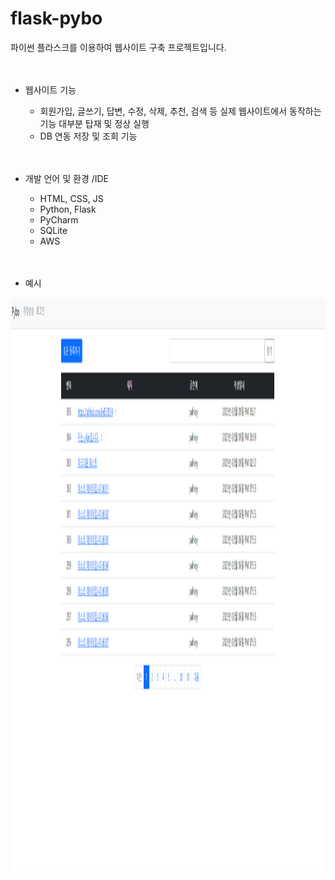 # flask-pybo
파이썬 플라스크를 이용하여 웹사이트 구축 프로젝트입니다.
<br/><br/><br/>

* 웹사이트 기능
  * 회원가입, 글쓰기, 답변, 수정, 삭제, 추천, 검색 등 실제 웹사이트에서 동작하는 기능 대부분 탑재 및 정상 실행
  * DB 연동 저장 및 조회 기능
<br/><br/><br/> 
 
* 개발 언어 및 환경 /IDE
  * HTML, CSS, JS
  * Python, Flask
  * PyCharm
  * SQLite
  * AWS
<br/><br/><br/> 

* 예시
<img src="./images/예시.png" width="1916" height="918"/>
<br/><br/><br/>
